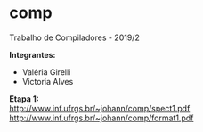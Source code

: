 # comp
Trabalho de Compiladores - 2019/2

**Integrantes:** <br/>
- Valéria Girelli <br/>
- Victoria Alves <br/>

**Etapa 1:** <br/>
http://www.inf.ufrgs.br/~johann/comp/spect1.pdf <br/>
http://www.inf.ufrgs.br/~johann/comp/format1.pdf
